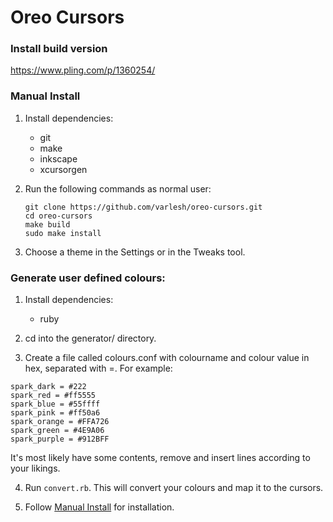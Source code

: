 # Oreo Cursors

### Install build version

https://www.pling.com/p/1360254/

### Manual Install

1. Install dependencies:

    - git
    - make
    - inkscape
    - xcursorgen

2. Run the following commands as normal user:

    ```
    git clone https://github.com/varlesh/oreo-cursors.git
    cd oreo-cursors
    make build
    sudo make install
    ```

3. Choose a theme in the Settings or in the Tweaks tool.

### Generate user defined colours:

1. Install dependencies:
    - ruby

2. cd into the generator/ directory.

3. Create a file called colours.conf with colourname and colour value in hex, separated with =. For example:

```
spark_dark = #222
spark_red = #ff5555
spark_blue = #55ffff
spark_pink = #ff50a6
spark_orange = #FFA726
spark_green = #4E9A06
spark_purple = #912BFF
```
It's most likely have some contents, remove and insert lines according to your likings.

4. Run `convert.rb`. This will convert your colours and map it to the cursors.

5. Follow [Manual Install](https://github.com/Souravgoswami/oreo-cursors#manual-install) for installation.
